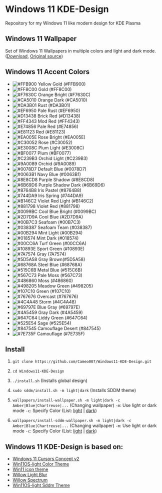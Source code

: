 


# Windows 11 KDE-Design
Repository for my Windows 11 like modern design for KDE Plasma

## Windows 11 Wallpaper
Set of Windows 11 Wallpapers in multiple colors and light and dark mode. ([Download](https://www.markdownguide.org/cheat-sheet/), [Original source](https://www.reddit.com/r/Windows11/comments/ochvir/windows_11_default_wallpaper_in_all_colors_light/))

## Windows 11 Accent Colors
- ![#FFB900](https://www.thecolorapi.com/id?format=svg&named=false&h=15&w=15&hex=FFB900) Yellow Gold (#FFB900)
- ![#FF8C00](https://www.thecolorapi.com/id?format=svg&named=false&h=15&w=15&hex=FF8C00) Gold (#FF8C00)
- ![#F7630C](https://www.thecolorapi.com/id?format=svg&named=false&h=15&w=15&hex=F7630C) Orange Bright (#F7630C)
- ![#CA5010](https://www.thecolorapi.com/id?format=svg&named=false&h=15&w=15&hex=CA5010) Orange Dark (#CA5010)
- ![#DA3B01](https://www.thecolorapi.com/id?format=svg&named=false&h=15&w=15&hex=DA3B01) Rust (#DA3B01)
- ![#EF6950](https://www.thecolorapi.com/id?format=svg&named=false&h=15&w=15&hex=EF6950) Pale Rust (#EF6950)
- ![#D13438](https://www.thecolorapi.com/id?format=svg&named=false&h=15&w=15&hex=D13438) Brick Red (#D13438)
- ![#FF4343](https://www.thecolorapi.com/id?format=svg&named=false&h=15&w=15&hex=FF4343) Mod Red (#FF4343)
- ![#E74856](https://www.thecolorapi.com/id?format=svg&named=false&h=15&w=15&hex=E74856) Pale Red (#E74856)
- ![#E81123](https://www.thecolorapi.com/id?format=svg&named=false&h=15&w=15&hex=E81123) Red (#E81123)
- ![#EA005E](https://www.thecolorapi.com/id?format=svg&named=false&h=15&w=15&hex=EA005E) Rose Bright (#EA005E)
- ![#C30052](https://www.thecolorapi.com/id?format=svg&named=false&h=15&w=15&hex=C30052) Rose (#C30052)
- ![#E3008C](https://www.thecolorapi.com/id?format=svg&named=false&h=15&w=15&hex=E3008C) Plum Light (#E3008C)
- ![#BF0077](https://www.thecolorapi.com/id?format=svg&named=false&h=15&w=15&hex=BF0077) Plum (#BF0077)
- ![#C239B3](https://www.thecolorapi.com/id?format=svg&named=false&h=15&w=15&hex=C239B3) Orchid Light (#C239B3)
- ![#9A0089](https://www.thecolorapi.com/id?format=svg&named=false&h=15&w=15&hex=9A0089) Orchid (#9A0089)
- ![#0078D7](https://www.thecolorapi.com/id?format=svg&named=false&h=15&w=15&hex=0078D7) Default Blue (#0078D7)
- ![#0063B1](https://www.thecolorapi.com/id?format=svg&named=false&h=15&w=15&hex=0063B1) Navy Blue (#0063B1)
- ![#8E8CD8](https://www.thecolorapi.com/id?format=svg&named=false&h=15&w=15&hex=8E8CD8) Purple Shadow (#8E8CD8)
- ![#6B69D6](https://www.thecolorapi.com/id?format=svg&named=false&h=15&w=15&hex=6B69D6) Purple Shadow Dark (#6B69D6)
- ![#8764B8](https://www.thecolorapi.com/id?format=svg&named=false&h=15&w=15&hex=8764B8) Iris Pastel (#8764B8)
- ![#744DA9](https://www.thecolorapi.com/id?format=svg&named=false&h=15&w=15&hex=744DA9) Iris Spring (#744DA9)
- ![#B146C2](https://www.thecolorapi.com/id?format=svg&named=false&h=15&w=15&hex=B146C2) Violet Red Light (#B146C2)
- ![#881798](https://www.thecolorapi.com/id?format=svg&named=false&h=15&w=15&hex=881798) Violet Red (#881798)
- ![#0099BC](https://www.thecolorapi.com/id?format=svg&named=false&h=15&w=15&hex=0099BC) Cool Blue Bright (#0099BC)
- ![#2D7D9A](https://www.thecolorapi.com/id?format=svg&named=false&h=15&w=15&hex=2D7D9A) Cool Blue (#2D7D9A)
- ![#00B7C3](https://www.thecolorapi.com/id?format=svg&named=false&h=15&w=15&hex=00B7C3) Seafoam (#00B7C3)
- ![#038387](https://www.thecolorapi.com/id?format=svg&named=false&h=15&w=15&hex=038387) Seafoam Team (#038387)
- ![#00B294](https://www.thecolorapi.com/id?format=svg&named=false&h=15&w=15&hex=00B294) Mint Light (#00B294)
- ![#018574](https://www.thecolorapi.com/id?format=svg&named=false&h=15&w=15&hex=018574) Mint Dark (#018574)
- ![#00CC6A](https://www.thecolorapi.com/id?format=svg&named=false&h=15&w=15&hex=00CC6A) Turf Green (#00CC6A)
- ![#10893E](https://www.thecolorapi.com/id?format=svg&named=false&h=15&w=15&hex=10893E) Sport Green (#10893E)
- ![#7A7574](https://www.thecolorapi.com/id?format=svg&named=false&h=15&w=15&hex=7A7574) Gray (7A7574)
- ![#5D5A58](https://www.thecolorapi.com/id?format=svg&named=false&h=15&w=15&hex=5D5A58) Gray Brown(#5D5A58)
- ![#68768A](https://www.thecolorapi.com/id?format=svg&named=false&h=15&w=15&hex=68768A) Steel Blue (#68768A)
- ![#515C6B](https://www.thecolorapi.com/id?format=svg&named=false&h=15&w=15&hex=515C6B) Metal Blue (#515C6B)
- ![#567C73](https://www.thecolorapi.com/id?format=svg&named=false&h=15&w=15&hex=567C73) Pale Moss (#567C73)
- ![#486860](https://www.thecolorapi.com/id?format=svg&named=false&h=15&w=15&hex=486860) Moss (#486860)
- ![#498205](https://www.thecolorapi.com/id?format=svg&named=false&h=15&w=15&hex=498205) Meadow Green (#498205)
- ![#107C10](https://www.thecolorapi.com/id?format=svg&named=false&h=15&w=15&hex=107C10) Green (#107C10)
- ![#767676](https://www.thecolorapi.com/id?format=svg&named=false&h=15&w=15&hex=767676) Overcast (#767676)
- ![#4C4A48](https://www.thecolorapi.com/id?format=svg&named=false&h=15&w=15&hex=4C4A48) Storm (#4C4A48)
- ![#69797E](https://www.thecolorapi.com/id?format=svg&named=false&h=15&w=15&hex=69797E) Blue Gray (#69797E)
- ![#4A5459](https://www.thecolorapi.com/id?format=svg&named=false&h=15&w=15&hex=4A5459) Gray Dark (#4A5459)
- ![#647C64](https://www.thecolorapi.com/id?format=svg&named=false&h=15&w=15&hex=647C64) Liddy Green (#647C64)
- ![#525E54](https://www.thecolorapi.com/id?format=svg&named=false&h=15&w=15&hex=525E54) Sage (#525E54)
- ![#847545](https://www.thecolorapi.com/id?format=svg&named=false&h=15&w=15&hex=847545) Camouflage Desert (#847545)
- ![#7E735F](https://www.thecolorapi.com/id?format=svg&named=false&h=15&w=15&hex=7E735F) Camouflage (#7E735F)

## Install
1. `git clone https://github.com/Cameo007/Windows11-KDE-Design.git`
2. `cd Windows11-KDE-Design`
3. `./install.sh` (Installs global design)
4. `sudo sddm/install.sh -m light|dark` (Installs SDDM theme)
	
5. `wallpapers/install-wallpaper.sh -m light|dark -c Amber|Blue|Chartreuse|...` (Changing wallpaper)
   `-m`: Use light or dark mode
   `-c`: Specify Color (List: [light](https://github.com/Cameo007/Windows11-KDE-Design/tree/main/Windows%2011%20Wallpapers%20-%20All%20colors/Light) | [dark](https://github.com/Cameo007/Windows11-KDE-Design/tree/main/Windows%2011%20Wallpapers%20-%20All%20colors/Dark))
6. `wallpapers/install-sddm-wallpaper.sh -m light|dark -c Amber|Blue|Chartreuse|...` (Changing wallpaper)
   `-m`: Use light or dark mode
   `-c`: Specify Color (List: [light](https://github.com/Cameo007/Windows11-KDE-Design/tree/main/Windows%2011%20Wallpapers%20-%20All%20colors/Light) | [dark](https://github.com/Cameo007/Windows11-KDE-Design/tree/main/Windows%2011%20Wallpapers%20-%20All%20colors/Dark))
   

## Windows 11 KDE-Design is based on:
- [Windows 11 Cursors Concept v2](https://www.pling.com/p/1829518)
- [Win11OS-light Color Theme](https://www.pling.com/p/1563784)
- [Win11 icon theme](https://www.pling.com/p/1546069)
- [Willow Light Blur](https://www.pling.com/p/1562219)
- [Willow Spectrum](https://www.pling.com/p/1757048)
- [Win11OS-light Sddm Theme](https://www.pling.com/p/1563791)
